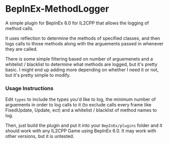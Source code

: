 # BepInEx-MethodLogger

A simple plugin for BepInEx 6.0 for IL2CPP that allows the logging of method calls.

It uses reflection to determine the methods of specified classes, and then logs calls 
to those methods along with the arguements passed in whenever they are called. 

There is some simple filtering based on number of arguemenets and a whitelist / 
blacklist to determine what methods are logged, but it's pretty basic. I might 
end up adding more depending on whether I need it or not, but it's pretty 
simple to modify.

### Usage Instructions

Edit `types` to include the types you'd like to log, the minimum number of arguements 
in order to log calls to it (to exclude calls every frame like FixedUpdate, Update, ect) 
and a whitelist / blacklist of method names to log. 

Then, just build the plugin and put it into your `BepInEx/plugins` folder and it should 
work with any IL2CPP Game using BepInEx 6.0. It may work with other versions, but it is untested.
